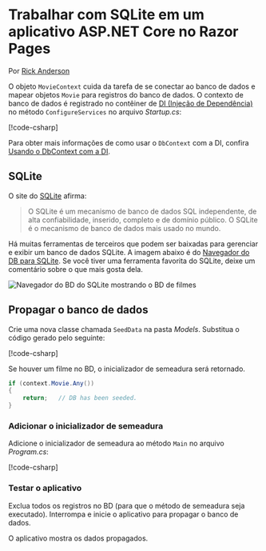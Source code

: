 # <a name="work-with-sqlite-in-an-aspnet-core-razor-pages-app"></a>Trabalhar com SQLite em um aplicativo ASP.NET Core no Razor Pages

Por [Rick Anderson](https://twitter.com/RickAndMSFT)

O objeto `MovieContext` cuida da tarefa de se conectar ao banco de dados e mapear objetos `Movie` para registros do banco de dados. O contexto de banco de dados é registrado no contêiner de [DI (Injeção de Dependência)](xref:fundamentals/dependency-injection) no método `ConfigureServices` no arquivo *Startup.cs*:

[!code-csharp[](code/Startup.cs?name=snippet2&highlight=6-8)]

Para obter mais informações de como usar o `DbContext` com a DI, confira [Usando o DbContext com a DI](/ef/core/miscellaneous/configuring-dbcontext#using-dbcontext-with-dependency-injection).

## <a name="sqlite"></a>SQLite

O site do [SQLite](https://www.sqlite.org/) afirma:

> O SQLite é um mecanismo de banco de dados SQL independente, de alta confiabilidade, inserido, completo e de domínio público. O SQLite é o mecanismo de banco de dados mais usado no mundo.

Há muitas ferramentas de terceiros que podem ser baixadas para gerenciar e exibir um banco de dados SQLite. A imagem abaixo é do [Navegador do DB para SQLite](http://sqlitebrowser.org/). Se você tiver uma ferramenta favorita do SQLite, deixe um comentário sobre o que mais gosta dela.

![Navegador do BD do SQLite mostrando o BD de filmes](../../tutorials/first-mvc-app-xplat/working-with-sql/_static/dbb.png)

## <a name="seed-the-database"></a>Propagar o banco de dados

Crie uma nova classe chamada `SeedData` na pasta *Models*. Substitua o código gerado pelo seguinte:

[!code-csharp[](code/Models/SeedData.cs)]

Se houver um filme no BD, o inicializador de semeadura será retornado.

```csharp
if (context.Movie.Any())
{
    return;   // DB has been seeded.
}
```

<a name="si"></a>
### <a name="add-the-seed-initializer"></a>Adicionar o inicializador de semeadura

Adicione o inicializador de semeadura ao método `Main` no arquivo *Program.cs*:

[!code-csharp[](../../tutorials/razor-pages/razor-pages-start/sample/RazorPagesMovie/Program.cs)]

### <a name="test-the-app"></a>Testar o aplicativo

Exclua todos os registros no BD (para que o método de semeadura seja executado). Interrompa e inicie o aplicativo para propagar o banco de dados.

O aplicativo mostra os dados propagados.
